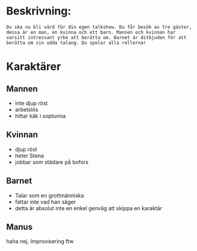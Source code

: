 # Beskrivning:
    Du ska nu bli värd för din egen talkshow. Du får besök av tre gäster, dessa är en man, en kvinna och ett barn. Mannen och kvinnan har varsitt intressant yrke att berätta om. Barnet är ditbjuden för att berätta om sin udda talang. Du spelar alla rollerna!

# Karaktärer
## Mannen
- inte djup röst
- arbetslös
- hittar käk i soptunna
## Kvinnan
- djup röst
- heter Stena
- jobbar som städare på bofors
## Barnet
- Talar som en grottmänniska
- fattar inte vad han säger
- detta är absolut inte en enkel genväg att skippa en karaktär

## Manus
haha nej. Improvisering ftw